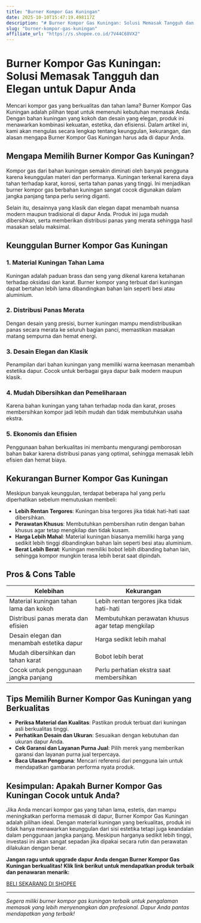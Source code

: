 ```yaml
---
title: "Burner Kompor Gas Kuningan"
date: 2025-10-10T15:47:19.498117Z
description: "# Burner Kompor Gas Kuningan: Solusi Memasak Tangguh dan Elegan untuk Dapur Anda..."
slug: "burner-kompor-gas-kuningan"
affiliate_url: "https://s.shopee.co.id/7V44C68VX2"
---
```

# Burner Kompor Gas Kuningan: Solusi Memasak Tangguh dan Elegan untuk Dapur Anda

Mencari kompor gas yang berkualitas dan tahan lama? Burner Kompor Gas Kuningan adalah pilihan tepat untuk memenuhi kebutuhan memasak Anda. Dengan bahan kuningan yang kokoh dan desain yang elegan, produk ini menawarkan kombinasi kekuatan, estetika, dan efisiensi. Dalam artikel ini, kami akan mengulas secara lengkap tentang keunggulan, kekurangan, dan alasan mengapa Burner Kompor Gas Kuningan harus ada di dapur Anda.

## Mengapa Memilih Burner Kompor Gas Kuningan?

Kompor gas dari bahan kuningan semakin diminati oleh banyak pengguna karena keunggulan materi dan performanya. Kuningan terkenal karena daya tahan terhadap karat, korosi, serta tahan panas yang tinggi. Ini menjadikan burner kompor gas berbahan kuningan sangat cocok digunakan dalam jangka panjang tanpa perlu sering diganti.

Selain itu, desainnya yang klasik dan elegan dapat menambah nuansa modern maupun tradisional di dapur Anda. Produk ini juga mudah dibersihkan, serta memberikan distribusi panas yang merata sehingga hasil masakan selalu maksimal.

## Keunggulan Burner Kompor Gas Kuningan

### 1. Material Kuningan Tahan Lama

Kuningan adalah paduan brass dan seng yang dikenal karena ketahanan terhadap oksidasi dan karat. Burner kompor yang terbuat dari kuningan dapat bertahan lebih lama dibandingkan bahan lain seperti besi atau aluminium.

### 2. Distribusi Panas Merata

Dengan desain yang presisi, burner kuningan mampu mendistribusikan panas secara merata ke seluruh bagian panci, memastikan masakan matang sempurna dan hemat energi.

### 3. Desain Elegan dan Klasik

Penampilan dari bahan kuningan yang memiliki warna keemasan menambah estetika dapur. Cocok untuk berbagai gaya dapur baik modern maupun klasik.

### 4. Mudah Dibersihkan dan Pemeliharaan

Karena bahan kuningan yang tahan terhadap noda dan karat, proses membersihkan kompor jadi lebih mudah dan tidak membutuhkan usaha ekstra.

### 5. Ekonomis dan Efisien

Penggunaan bahan berkualitas ini membantu mengurangi pemborosan bahan bakar karena distribusi panas yang optimal, sehingga memasak lebih efisien dan hemat biaya.

## Kekurangan Burner Kompor Gas Kuningan

Meskipun banyak keunggulan, terdapat beberapa hal yang perlu diperhatikan sebelum memutuskan membeli:

- **Lebih Rentan Tergores**: Kuningan bisa tergores jika tidak hati-hati saat dibersihkan.
- **Perawatan Khusus**: Membutuhkan pembersihan rutin dengan bahan khusus agar tetap mengkilap dan tidak kusam.
- **Harga Lebih Mahal**: Material kuningan biasanya memiliki harga yang sedikit lebih tinggi dibandingkan bahan lain seperti besi atau aluminium.
- **Berat Lebih Berat**: Kuningan memiliki bobot lebih dibanding bahan lain, sehingga kompor mungkin terasa lebih berat saat dipindah.

## Pros & Cons Table

| Kelebihan                                    | Kekurangan                                   |
|----------------------------------------------|----------------------------------------------|
| Material kuningan tahan lama dan kokoh     | Lebih rentan tergores jika tidak hati-hati |
| Distribusi panas merata dan efisien        | Membutuhkan perawatan khusus agar tetap mengkilap |
| Desain elegan dan menambah estetika dapur | Harga sedikit lebih mahal                  |
| Mudah dibersihkan dan tahan karat         | Bobot lebih berat                          |
| Cocok untuk penggunaan jangka panjang      | Perlu perhatian ekstra saat membersihkan |

## Tips Memilih Burner Kompor Gas Kuningan yang Berkualitas

- **Periksa Material dan Kualitas**: Pastikan produk terbuat dari kuningan asli berkualitas tinggi.
- **Perhatikan Desain dan Ukuran**: Sesuaikan dengan kebutuhan dan ukuran dapur Anda.
- **Cek Garansi dan Layanan Purna Jual**: Pilih merek yang memberikan garansi dan layanan purna jual terpercaya.
- **Baca Ulasan Pengguna**: Mencari referensi dari pengguna lain untuk mendapatkan gambaran performa nyata produk.

## Kesimpulan: Apakah Burner Kompor Gas Kuningan Cocok untuk Anda?

Jika Anda mencari kompor gas yang tahan lama, estetis, dan mampu meningkatkan performa memasak di dapur, Burner Kompor Gas Kuningan adalah pilihan ideal. Dengan material kuningan yang berkualitas, produk ini tidak hanya menawarkan keunggulan dari sisi estetika tetapi juga keandalan dalam penggunaan jangka panjang. Meskipun harganya sedikit lebih tinggi, investasi ini akan sangat sepadan jika dipakai secara rutin dan perawatan dilakukan dengan benar.

**Jangan ragu untuk upgrade dapur Anda dengan Burner Kompor Gas Kuningan berkualitas! Klik link berikut untuk mendapatkan produk terbaik dan penawaran menarik:**

[BELI SEKARANG DI SHOPEE](https://s.shopee.co.id/7V44C68VX2)

---

*Segera miliki burner kompor gas kuningan terbaik untuk pengalaman memasak yang lebih menyenangkan dan profesional. Dapur Anda pantas mendapatkan yang terbaik!*
